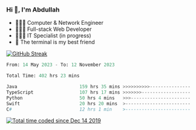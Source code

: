 <h3>Hi 👋, I'm Abdullah</h3>

- 👷🏼‍♂️ Computer & Network Engineer
- 👨🏻‍💻 Full-stack Web Developer
- 👨🏻‍💻 IT Specialist (in progress)
- 🖤 The terminal is my best friend

[![GitHub Streak](https://streak-stats.demolab.com?user=al3bad&theme=transparent&date_format=j%20M%5B%20Y%5D)](https://git.io/streak-stats)

<!--START_SECTION:waka-->

```python
From: 14 May 2023 - To: 12 November 2023

Total Time: 402 hrs 23 mins

Java                       159 hrs 35 mins >>>>>>>>>>---------------   39.53 %
TypeScript                 107 hrs 17 mins >>>>>>>------------------   26.57 %
Python                     50 hrs 4 mins   >>>----------------------   12.40 %
Swift                      20 hrs 20 mins  >------------------------   05.04 %
C#                         12 hrs 1 min    >------------------------   02.98 %
```

<!--END_SECTION:waka-->

<p>
  <a href="https://wakatime.com/@ce2a2aac-0d6b-4d65-b864-8a4bcaf12967"><img src="https://wakatime.com/badge/user/ce2a2aac-0d6b-4d65-b864-8a4bcaf12967.svg" alt="Total time coded since Dec 14 2019" /></a>
</p>
